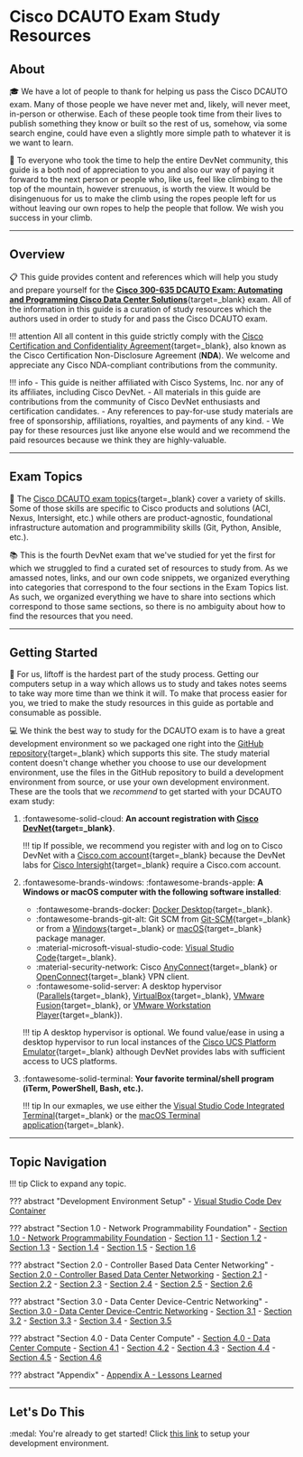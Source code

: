 # Cisco DCAUTO Exam Study Resources

## About

:mortar_board: We have a lot of people to thank for helping us pass the Cisco DCAUTO exam.  Many of those people we have never met and, likely, will never meet, in-person or otherwise.  Each of these people took time from their lives to publish something they know or built so the rest of us, somehow, via some search engine, could have even a slightly more simple path to whatever it is we want to learn.

:sunrise_over_mountains: To everyone who took the time to help the entire DevNet community, this guide is a both nod of appreciation to you and also our way of paying it forward to the next person or people who, like us, feel like climbing to the top of the mountain, however strenuous, is worth the view.  It would be disingenuous for us to make the climb using the ropes people left for us without leaving our own ropes to help the people that follow.  We wish you success in your climb.

---

## Overview

:clipboard: This guide provides content and references which will help you study and prepare yourself for the [**Cisco 300-635 DCAUTO Exam: Automating and Programming Cisco Data Center Solutions**](https://www.cisco.com/c/en/us/training-events/training-certifications/exams/current-list/dcauto-300-635.html "Cisco DCAUTO (300-635) Exam"){target=_blank} exam.  All of the information in this guide is a curation of study resources which the authors used in order to study for and pass the Cisco DCAUTO exam.

!!! attention
    All all content in this guide strictly comply with the [Cisco Certification and Confidentiality Agreement](https://www.cisco.com/c/dam/en_us/training-events/downloads/certificationNDA.pdf "Cisco Certification and Confidentiality Agreement"){target=_blank}, also known as the Cisco Certification Non-Disclosure Agreement (**NDA**).  We welcome and appreciate any Cisco NDA-compliant contributions from the community.

!!! info
    - This guide is neither affiliated with Cisco Systems, Inc. nor any of its affiliates, including Cisco DevNet.
    - All materials in this guide are contributions from the community of Cisco DevNet enthusiasts and certification candidates.
    - Any references to pay-for-use study materials are free of sponsorship, affiliations, royalties, and payments of any kind.
        - We pay for these resources just like anyone else would and we recommend the paid resources because we think they are highly-valuable.

---

## Exam Topics

:notebook_with_decorative_cover: The [Cisco DCAUTO exam topics](https://learningnetwork.cisco.com/s/dcauto-exam-topics "Cisco DCAUTO Exam Topics"){target=_blank} cover a variety of skills.  Some of those skills are specific to Cisco products and solutions (ACI, Nexus, Intersight, etc.) while others are product-agnostic, foundational infrastructure automation and programmibility skills (Git, Python, Ansible, etc.).

:books: This is the fourth DevNet exam that we've studied for yet the first for which we struggled to find a curated set of resources to study from.  As we amassed notes, links, and our own code snippets, we organized everything into categories that correspond to the four sections in the Exam Topics list.  As such, we organized everything we have to share into sections which correspond to those same sections, so there is no ambiguity about how to find the resources that you need.

---

## Getting Started

:rocket: For us, liftoff is the hardest part of the study process.  Getting our computers setup in a way which allows us to study and takes notes seems to take way more time than we think it will.  To make that process easier for you, we tried to make the study resources in this guide as portable and consumable as possible.

:computer: We think the best way to study for the DCAUTO exam is to have a great development environment so we packaged one right into the [GitHub repository](https://github.com/wwt/dcauto-study-resources "DCAUTO Study Resources GitHub Repository"){target=_blank} which supports this site.  The study material content doesn't change whether you choose to use our development environment, use the files in the GitHub repository to build a development environment from source, or use your own development environment.  These are the tools that we *recommend* to get started with your DCAUTO exam study:

1. :fontawesome-solid-cloud: **An account registration with [Cisco DevNet](https://developer.cisco.com "Cisco DevNet"){target=_blank}**.

    !!! tip
        If possible, we recommend you register with and log on to Cisco DevNet with a [Cisco.com account](https://id.cisco.com/signin/register "Cisco.com Account Registration"){target=_blank} because the DevNet labs for [Cisco Intersight](https://www.intersight.com "Cisco Intersight"){target=_blank} require a Cisco.com account.

2. :fontawesome-brands-windows: :fontawesome-brands-apple: **A Windows or macOS computer with the following software installed**:
    - :fontawesome-brands-docker: [Docker Desktop](https://www.docker.com/products/docker-desktop "Docker Desktop Download"){target=_blank}.
    - :fontawesome-brands-git-alt: Git SCM from [Git-SCM](https://git-scm.com/downloads "Git-SCM Downloads"){target=_blank} or from a [Windows](https://community.chocolatey.org/packages/git "Git - Chocolatey for Windows"){target=_blank} or [macOS](https://brew.sh/ "Homebrew for macOS"){target=_blank} package manager.
    - :material-microsoft-visual-studio-code: [Visual Studio Code](https://code.visualstudio.com/ "Visual Studio Code"){target=_blank}.
    - :material-security-network: Cisco [AnyConnect](https://developer.cisco.com/site/sandbox/anyconnect/ "Cisco AnyConnect VPN Client"){target=_blank} or [OpenConnect](http://www.infradead.org/openconnect/ "OpenConnect VPN Client"){target=_blank} VPN client.
    - :fontawesome-solid-server: A desktop hypervisor ([Parallels](https://www.parallels.com/products/desktop/ "Parallels for Mac"){target=_blank}, [VirtualBox](https://www.virtualbox.org "VirtualBox"){target=_blank}, [VMware Fusion](https://www.vmware.com/products/fusion.html "VMware Fusion"){target=_blank}, or [VMware Workstation Player](https://www.vmware.com/products/workstation-player/workstation-player-evaluation.html "VMware Workstation Player"){target=_blank}).

    !!! tip
        A desktop hypervisor is optional.  We found value/ease in using a desktop hypervisor to run local instances of the [Cisco UCS Platform Emulator](https://community.cisco.com/t5/unified-computing-system/ucs-platform-emulator-downloads-ucspe-4-1-2cpe1-ucspe-4-0-4epe1/ta-p/3648177 "Cisco UCS Platform Emulator"){target=_blank} although DevNet provides labs with sufficient access to UCS platforms.

3. :fontawesome-solid-terminal: **Your favorite terminal/shell program (iTerm, PowerShell, Bash, etc.).**

    !!! tip
        In our exmaples, we use either the [Visual Studio Code Integrated Terminal](https://code.visualstudio.com/docs/editor/integrated-terminal "Visual Studio Code Integrated Terminal"){target=_blank} or the [macOS Terminal application](https://support.apple.com/guide/terminal/welcome/mac "macOS Terminal Application"){target=_blank}.

---

## Topic Navigation

!!! tip
    Click to expand any topic.

??? abstract "Development Environment Setup"
    - [Visual Studio Code Dev Container](sections/section_0.md "Visual Studio Code Dev Container")

??? abstract "Section 1.0 - Network Programmability Foundation"
    - [Section 1.0 - Network Programmability Foundation](sections/section_1.md "Network Programmability Foundation")
        - [Section 1.1](sections/section_1.md "Section 1.1")
        - [Section 1.2](sections/section_1.md "Section 1.2")
        - [Section 1.3](sections/section_1.md "Section 1.3")
        - [Section 1.4](sections/section_1.md "Section 1.4")
        - [Section 1.5](sections/section_1.md "Section 1.5")
        - [Section 1.6](sections/section_1.md "Section 1.6")

??? abstract "Section 2.0 - Controller Based Data Center Networking"
    - [Section 2.0 - Controller Based Data Center Networking](sections/section_2.md "Controller Based Data Center Networking")
        - [Section 2.1](sections/section_2.md "Section 2.1")
        - [Section 2.2](sections/section_2.md "Section 2.2")
        - [Section 2.3](sections/section_2.md "Section 2.3")
        - [Section 2.4](sections/section_2.md "Section 2.4")
        - [Section 2.5](sections/section_2.md "Section 2.5")
        - [Section 2.6](sections/section_2.md "Section 2.6")

??? abstract "Section 3.0 - Data Center Device-Centric Networking"
    - [Section 3.0 - Data Center Device-Centric Networking](sections/section_3.md "Data Center Device-Centric Networking")
        - [Section 3.1](sections/section_3.md "Section 3.1")
        - [Section 3.2](sections/section_3.md "Section 3.2")
        - [Section 3.3](sections/section_3.md "Section 3.3")
        - [Section 3.4](sections/section_3.md "Section 3.4")
        - [Section 3.5](sections/section_3.md "Section 3.5")

??? abstract "Section 4.0 - Data Center Compute"
    - [Section 4.0 - Data Center Compute](sections/section_4.md "Data Center Compute")
        - [Section 4.1](sections/section_4.md "Section 4.1")
        - [Section 4.2](sections/section_4.md "Section 4.2")
        - [Section 4.3](sections/section_4.md "Section 4.3")
        - [Section 4.4](sections/section_4.md "Section 4.4")
        - [Section 4.5](sections/section_4.md "Section 4.5")
        - [Section 4.6](sections/section_4.md "Section 4.6")

??? abstract "Appendix"
    - [Appendix A - Lessons Learned](sections/appendix/#appendix-a-lessons-learned "Appendix A - Lessons Learned")

---

## Let's Do This

:medal: You're already to get started! Click [this link](sections/section_0.md "Development Environment Setup") to setup your development environment.

